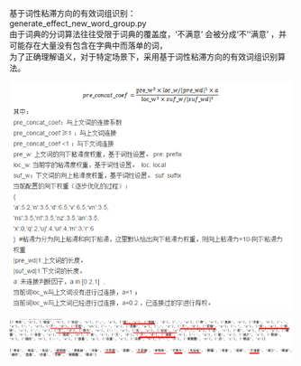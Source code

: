 基于词性粘滞方向的有效词组识别：  
generate_effect_new_word_group.py   
由于词典的分词算法往往受限于词典的覆盖度，‘不满意’ 会被分成‘不’‘满意’ ，并可能存在大量没有包含在字典中而落单的词，    
为了正确理解语义，对于特定场景下，采用基于词性粘滞方向的有效词组识别算法。   

![desc2](https://github.com/laura-zhang-cn/natural_language_preprocessing/blob/master/effect-images/%E5%9F%BA%E4%BA%8E%E8%AF%8D%E6%80%A7%E7%B2%98%E6%BB%9E%E5%8A%9B%E7%9A%84%E8%90%BD%E5%8D%95%E8%AF%8D%E7%BB%84%E5%90%88.png)  
  
![effect1](https://github.com/laura-zhang-cn/natural_language_preprocessing/blob/master/effect-images/concat_prop_word_effect.png)  
